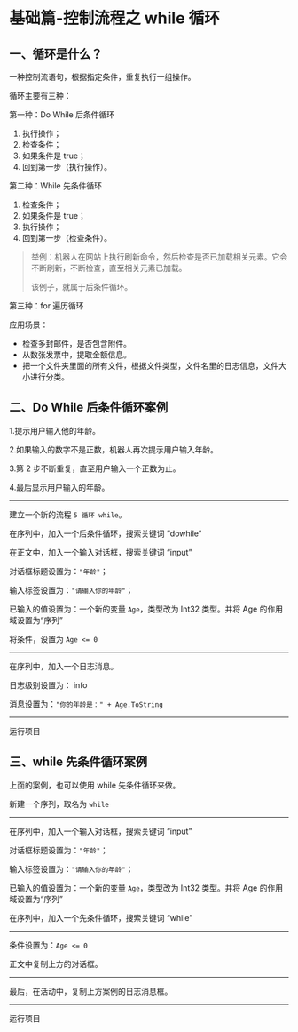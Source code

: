 # 基础篇-控制流程之 while 循环

## 一、循环是什么？

一种控制流语句，根据指定条件，重复执行一组操作。

循环主要有三种：

第一种：Do While 后条件循环

1. 执行操作；
2. 检查条件；
3. 如果条件是 true；
4. 回到第一步（执行操作）。

第二种：While 先条件循环

1. 检查条件；
2. 如果条件是 true；
3. 执行操作；
4. 回到第一步（检查条件）。

> 举例：机器人在网站上执行刷新命令，然后检查是否已加载相关元素。它会不断刷新，不断检查，直至相关元素已加载。
>
> 该例子，就属于后条件循环。

第三种：for 遍历循环

应用场景：

- 检查多封邮件，是否包含附件。
- 从数张发票中，提取金额信息。
- 把一个文件夹里面的所有文件，根据文件类型，文件名里的日志信息，文件大小进行分类。

## 二、Do While 后条件循环案例

1.提示用户输入他的年龄。

2.如果输入的数字不是正数，机器人再次提示用户输入年龄。

3.第 2 步不断重复，直至用户输入一个正数为止。

4.最后显示用户输入的年龄。

---

建立一个新的流程 `5 循环 while`。

在序列中，加入一个后条件循环，搜索关键词 ”dowhile“

在正文中，加入一个输入对话框，搜索关键词 “input”

对话框标题设置为：`"年龄"`；

输入标签设置为：`"请输入你的年龄"`；

已输入的值设置为：一个新的变量 `Age`，类型改为 Int32 类型。并将 Age 的作用域设置为“序列”

将条件，设置为 `Age <= 0`

---

在序列中，加入一个日志消息。

日志级别设置为： info

消息设置为：`"你的年龄是：" + Age.ToString`

---

运行项目

## 三、while 先条件循环案例

上面的案例，也可以使用 while 先条件循环来做。

新建一个序列，取名为 `while`

---

在序列中，加入一个输入对话框，搜索关键词 “input”

对话框标题设置为：`"年龄"`；

输入标签设置为：`"请输入你的年龄"`；

已输入的值设置为：一个新的变量 `Age`，类型改为 Int32 类型。并将 Age 的作用域设置为“序列”

在序列中，加入一个先条件循环，搜索关键词 “while”

---

条件设置为：`Age <= 0`

正文中复制上方的对话框。

---

最后，在活动中，复制上方案例的日志消息框。

---

运行项目
